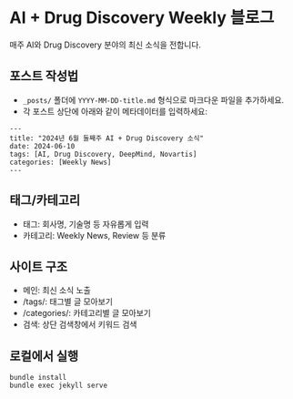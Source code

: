 # AI + Drug Discovery Weekly 블로그

매주 AI와 Drug Discovery 분야의 최신 소식을 전합니다.

## 포스트 작성법
- `_posts/` 폴더에 `YYYY-MM-DD-title.md` 형식으로 마크다운 파일을 추가하세요.
- 각 포스트 상단에 아래와 같이 메타데이터를 입력하세요:

```
---
title: "2024년 6월 둘째주 AI + Drug Discovery 소식"
date: 2024-06-10
tags: [AI, Drug Discovery, DeepMind, Novartis]
categories: [Weekly News]
---
```

## 태그/카테고리
- 태그: 회사명, 기술명 등 자유롭게 입력
- 카테고리: Weekly News, Review 등 분류

## 사이트 구조
- 메인: 최신 소식 노출
- /tags/: 태그별 글 모아보기
- /categories/: 카테고리별 글 모아보기
- 검색: 상단 검색창에서 키워드 검색

## 로컬에서 실행
```
bundle install
bundle exec jekyll serve
```
